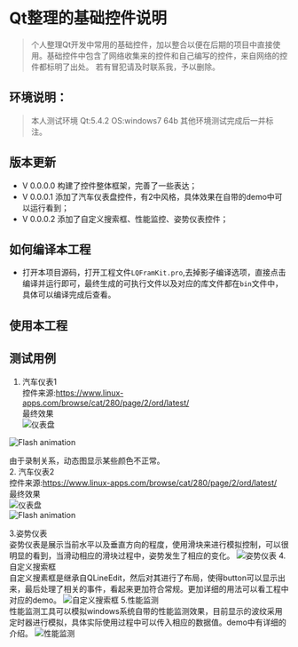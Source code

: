 # Qt整理的基础控件说明
>个人整理Qt开发中常用的基础控件，加以整合以便在后期的项目中直接使用。基础控件中包含了网络收集来的控件和自己编写的控件，来自网络的控件都标明了出处。
若有冒犯请及时联系我，予以删除。

## 环境说明：
>本人测试环境
Qt:5.4.2
OS:windows7 64b
其他环境测试完成后一并标注。

## 版本更新
* V 0.0.0.0 构建了控件整体框架，完善了一些表达；
* V 0.0.0.1 添加了汽车仪表盘控件，有2中风格，具体效果在自带的demo中可以运行看到；
* V 0.0.0.2 添加了自定义搜索框、性能监控、姿势仪表控件；
## 如何编译本工程
* 打开本项目源码，打开工程文件`LQFramKit.pro`,去掉影子编译选项，直接点击编译并运行即可，最终生成的可执行文件以及对应的库文件都在`bin`文件中，具体可以编译完成后查看。

## 使用本工程

## 测试用例
1. 汽车仪表1  
 控件来源:https://www.linux-apps.com/browse/cat/280/page/2/ord/latest/  
 最终效果  
![仪表盘](http://git.oschina.net/kevinlq0912/LQFramKit/raw/master/screen/gauge.png)
<img src="[http://git.oschina.net/kevinlq0912/LQFramKit/raw/master/screen/gauge.gif" alt="Flash animation" />

由于录制关系，动态图显示某些颜色不正常。  
2. 汽车仪表2    
 控件来源:https://www.linux-apps.com/browse/cat/280/page/2/ord/latest/  
 最终效果  
![仪表盘](http://git.oschina.net/kevinlq0912/LQFramKit/raw/master/screen/meter.png)  
<img src="[http://git.oschina.net/kevinlq0912/LQFramKit/raw/master/screen/meter.gif" alt="Flash animation" />

3.姿势仪表  
姿势仪表是展示当前水平以及垂直方向的程度，使用滑块来进行模拟控制，可以很明显的看到，当滑动相应的滑块过程中，姿势发生了相应的变化。
![姿势仪表](http://git.oschina.net/kevinlq0912/LQFramKit/raw/master/screen/attitudemeter.png)
4.自定义搜索框  
自定义搜素框是继承自QLineEdit，然后对其进行了布局，使得button可以显示出来，最后处理了相关的事件，看起来更加符合常规。更加详细的用法可以看工程中对应的demo。
![自定义搜索框](http://git.oschina.net/kevinlq0912/LQFramKit/raw/master/screen/search.png)
5.性能监测  
性能监测工具可以模拟windows系统自带的性能监测效果，目前显示的波纹采用定时器进行模拟，具体实际使用过程中可以传入相应的数据值。demo中有详细的介绍。
![性能监测](http://git.oschina.net/kevinlq0912/LQFramKit/raw/master/screen/perfmon.png)

